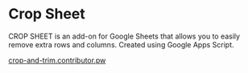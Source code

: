 # Crop Sheet

CROP SHEET is an add-on for Google Sheets that allows you to easily remove extra rows and columns. Created using Google Apps Script.

[crop-and-trim.contributor.pw](https://crop-and-trim.contributor.pw)
